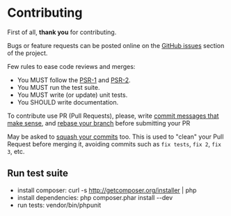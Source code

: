 # Contributing #

First of all, **thank you** for contributing.

Bugs or feature requests can be posted online on the [GitHub issues](https://github.com/Unbabel/unbabel-php/issues)
section of the project.

Few rules to ease code reviews and merges:

* You MUST follow the [PSR-1](http://www.php-fig.org/psr/1/) and [PSR-2](http://www.php-fig.org/psr/2/).
* You MUST run the test suite.
* You MUST write (or update) unit tests.
* You SHOULD write documentation.

To contribute use PR (Pull Requests), please, write [commit messages that make
sense](http://tbaggery.com/2008/04/19/a-note-about-git-commit-messages.html), and [rebase your branch](http://git-scm.com/book/en/Git-Branching-Rebasing)
before submitting your PR

May be asked to [squash your commits](http://gitready.com/advanced/2009/02/10/squashing-commits-with-rebase.html)
too. This is used to "clean" your Pull Request before merging it, avoiding commits such as `fix tests`, `fix 2`, `fix 3`, etc.

## Run test suite ##

* install composer: curl -s http://getcomposer.org/installer | php
* install dependencies: php composer.phar install --dev
* run tests: vendor/bin/phpunit
